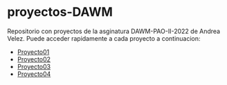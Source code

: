 # proyectos-DAWM
Repositorio con proyectos de la asginatura DAWM-PAO-II-2022 de Andrea Velez.
Puede acceder rapidamente a cada proyecto a continuacion:
- [Proyecto01](proyecto01)
- [Proyecto02](proyecto02)
- [Proyecto03](proyecto03)
- [Proyecto04](proyecto04)

